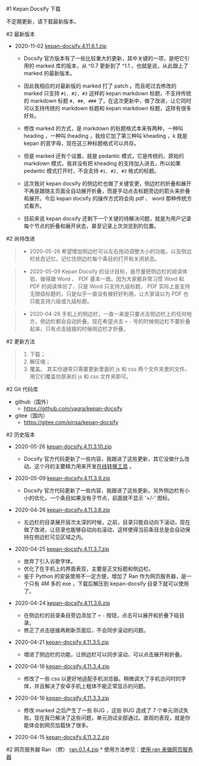 #1 Kepan Docsify 下载

不定期更新，请下载最新版本。

#2 最新版本

* 2020-11-02
[kepan-docsify.4.11.6.1.zip](https://kepan.org/docsify/down/kepan-docsify.4.11.6.1.zip)

    * Docsify 官方版本有了一些比较重大的更新，其中关键的一项，是吧它引用的 marked 库的版本，从 ^0.7 更新到了 ^1.1 ，也就是说，从此跟上了 marked 的最新版本。

    * 因此我相应的对最新版的 marked 打了 patch 。而且呢过去修改的 marked 只支持 `#1, #2, #3` 这样的 kepan markdown 标题，不支持传统的 markdown 标题 `#, ##, ###` 了，在这次更新中，做了改进，让它同时可以支持传统的 markdown 标题和 kepan markdown 标题，这样有很多好处。

    * 修改 marked 的方式，是 markdown 的标题格式本来有两种，一种叫 heading ，一种叫 lheading ，我给它加了第三种叫 kheading ，k 就是 kepan 的首字母，现在这三种标题格式可以共存。

    * 但是 marked 还有个设置，就是 pedantic 模式，它是传统的、原始的 markdown 模式，我并没有把 kheading 的支持加入进去，所以如果 pedantic 模式打开时，不会支持 `#1, #2, #3` 格式的标题。

    * 这次我对 kepan docsify 的侧边栏也做了关键变更，侧边栏的折叠和展开不再是跟随主页面全自动展开折叠，而是手动点击标题旁边的箭头来折叠和展开。今后 kepan docsify 的操作方式将会向 pdf 、 word 那种传统方式看齐。

    * 目前来说 kepan docsify 还剩下一个关键的待解决问题，就是为用户记录每个节点的折叠和展开状态，甚至记录上次浏览到的位置。

#2 尚待改进
> * 2020-05-26
希望增加侧边栏可以左右拖动调整大小的功能。以及侧边栏状态记忆，记忆住侧边栏每个条目的打开和关闭状态。

> * 2020-05-09
Kepan Docsify 的设计目标，是尽量把侧边栏的阅读体验，做得跟 Word 、 PDF 基本一致。因为大家都非常习惯 Word 和 PDF 的阅读体验了，只是 Word 只支持九级标题， PDF 实际上是支持无限级标题的，只是似乎一直没有被好好利用，让大家误以为 PDF 也只能支持六级或九级标题。

> * 2020-04-26
手机上的侧边栏，一直一来是只要点击侧边栏上的任何地方，侧边栏都会自动折叠。现在希望点击 `+` `-` 号的时候侧边栏不要折叠起来，只有点击链接的时候侧边栏才折叠。

#2 更新方法
> 1. 下载；
> 2. 解压缩；
> 3. 覆盖。
> 其实你通常只需要更新里面的 js 和 css 两个文件夹里的文件。用它们覆盖你原来的 js 和 css 文件夹即可。

#2 Git 代码库
* github（国外）
    * https://github.com/vagra/kepan-docsify
* gitee（国内）
    * https://gitee.com/pinsa/kepan-docsify

#2 历史版本

* 2020-05-26
[kepan-docsify.4.11.3.10.zip](https://kepan.org/docsify/down/kepan-docsify.4.11.3.10.zip)

    * Docsify 官方代码更新了一些内容，我跟进了这些更新，其它没做什么改动。这个月的主要精力用来开发[在线转换工具](https://kepan.org/convert) 。

* 2020-05-09
[kepan-docsify.4.11.3.9.zip](https://kepan.org/docsify/down/kepan-docsify.4.11.3.9.zip)

    * Docsify 官方代码更新了一些内容，我跟进了这些更新。另外侧边栏有小小的优化，一个条目如果没有子节点，前面就不显示 '+/-' 图标。

* 2020-04-26
[kepan-docsify.4.11.3.8.zip](https://kepan.org/docsify/down/kepan-docsify.4.11.3.8.zip)

    * 左边栏的目录展开层次太深的时候，之前，目录只能自动向下滚动，现在做了改进，让目录也能够自动向右滚动，这样使得当前条目总是会自动保持在侧边栏可见区域之内。

* 2020-04-25
[kepan-docsify.4.11.3.7.zip](https://kepan.org/docsify/down/kepan-docsify.4.11.3.7.zip)

    * 放弃了引入谷歌字体。
    * 优化了在手机上的界面表现，主要是正文标题和侧边栏。
    * 鉴于 Python 的安装使用不一定方便，增加了 Ran 作为网页服务器，是一个只有 4M 多的 exe ，下载后解压到 kepan-docsify 目录下就可以使用了。

* 2020-04-24
[kepan-docsify.4.11.3.6.zip](https://kepan.org/docsify/down/kepan-docsify.4.11.3.6.zip)

    * 在侧边栏的目录条目旁边添加了 `+` `-` 按钮，点击可以展开和折叠下级目录。
    * 修正了点击链接再刷新页面后，不会同步滚动的问题。

* 2020-04-21
[kepan-docsify.4.11.3.5.zip](https://kepan.org/docsify/down/kepan-docsify.4.11.3.5.zip)
    * 增进了侧边栏的功能，让侧边栏可以同步滚动、可以点击展开和折叠。

* 2020-04-16
[kepan-docsify.4.11.3.4.zip](https://kepan.org/docsify/down/kepan-docsify.4.11.3.4.zip)
    * 修改了一些 css 以更好地适配手机浏览器。稍微调大了手机访问时的字体，并且解决了安卓手机上粗体不能正常显示的问题。

* 2020-04-16
[kepan-docsify.4.11.3.3.zip](https://kepan.org/docsify/down/kepan-docsify.4.11.3.3.zip)
    * 修改 marked 之后产生了一些 BUG ，这些 BUG 造成了 7 个单元测试失败。现在我已解决了这些问题，单元测试全部通过。直观的表现，就是你能体会到网页加载快了很多。

* 2020-04-15
[kepan-docsify.4.11.3.2.zip](https://kepan.org/docsify/down/kepan-docsify.4.11.3.2.zip)


#2 网页服务器 Ran （燃）
[ran.0.1.4.zip](https://kepan.org/docsify/down/ran.0.1.4.zip)
    * 使用方法参见：[使用 ran 来做网页服务器](../help/ran)
